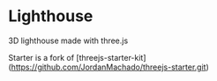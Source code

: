 Lighthouse
===================

3D lighthouse made with three.js

Starter is a fork of [threejs-starter-kit] (https://github.com/JordanMachado/threejs-starter.git)
